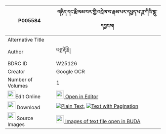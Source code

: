 |P005584|གཉིད་དང་རྨི་ལམ་བར་གྱི་འབྲེལ་བ་རྣམ་པར་དཔྱད་པ་ཌཱ་ཀིའི་གླུ་དབྱངས། 
| --- | --- 
|Alternative Title |
|Author| པདྨ་རྡོ་རྗེ།
|BDRC ID | W25126
|Creator | Google OCR
|Number of Volumes| 1
|<img width="25" src="https://img.icons8.com/color/25/000000/edit-property.png">Edit Online| [<img width="25" src="https://avatars.githubusercontent.com/u/45091458?s=200&v=4"> Open in Editor](http://editor.openpecha.org/P005584)
|<img width="25" src="https://img.icons8.com/fluent/48/000000/download-2.png"/>  Download | [![](https://img.icons8.com/color/20/000000/txt.png)Plain Text](https://github.com/Openpecha/P005584/releases/download/v1/nyi_dang_milam_bar_gyi_drelwa__plain_P005584.zip), [![](https://img.icons8.com/color/20/000000/txt.png)Text with Pagination](https://github.com/Openpecha/P005584/releases/download/v1/nyi_dang_milam_bar_gyi_drelwa__pages_P005584.zip)
|<img width="25" src="https://img.icons8.com/plasticine/100/000000/pictures-folder.png"/>  Source Images | [<img width="25" src="https://library.bdrc.io/icons/BUDA-small.svg"> Images of text file open in BUDA](https://library.bdrc.io/show/bdr:W25126)